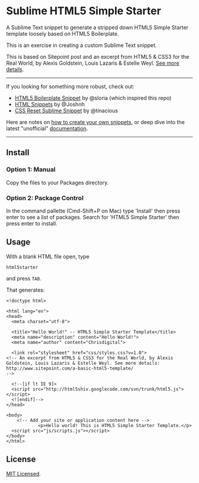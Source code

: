 # Sublime HTML5 Simple Starter

A Sublime Text snippet to generate a stripped down HTML5 Simple Starter template loosely based on HTML5 Boilerplate. 

This is an exercise in creating a custom Sublime Text snippet.

This is based on Sitepoint post and an excerpt from HTML5 & CSS3 for the Real World, by Alexis Goldstein, Louis Lazaris & Estelle Weyl. [See more details](http://www.sitepoint.com/a-basic-html5-template/).

---

If you looking for something more robust, check out: 
- [HTML5 Boilerplate Snippet](https://github.com/sloria/sublime-html5-boilerplate) by @sloria (which inspired this repo)
- [HTML Snippets](https://github.com/joshnh/HTML-Snippets) by @Joshnh 
- [CSS Reset Sublime Snippet](https://github.com/tinacious/CSS-Reset-Sublime-Snippet) by @tinacious 

Here are notes on [how to create your own snippets](http://www.webtempest.com/sublime-text-2-how-to-create-snippets), or deep dive into the latest "unofficial" [documentation](http://docs.sublimetext.info/en/latest/).

---
## Install

### Option 1: Manual

Copy the files to your Packages directory.

### Option 2: Package Control

In the command pallette (Cmd-Shift+P on Mac) type 'Install' then press enter to see a list of packages. Search for 'HTML5 Simple Starter' then press enter to install.

## Usage

With a blank HTML file open, type

    html5starter

and press `TAB`.

That generates:

    <!doctype html>

    <html lang="en">
    <head>
      <meta charset="utf-8">

      <title>"Hello World!" -- HTML5 Simple Starter Template</title>
      <meta name="description" content="Hello World!">
      <meta name="author" content="Chrisdigital">

      <link rel="stylesheet" href="css/styles.css?v=1.0">
    <!-- An excerpt from HTML5 & CSS3 for the Real World, by Alexis Goldstein, Louis Lazaris & Estelle Weyl. See more details: http://www.sitepoint.com/a-basic-html5-template/ 
    -->

      <!--[if lt IE 9]>
      <script src="http://html5shiv.googlecode.com/svn/trunk/html5.js"></script>
      <![endif]-->
    </head>

    <body>
        <!-- Add your site or application content here -->
                <p>Hello world! This is HTML5 Simple Starter Template.</p>
      <script src="js/scripts.js"></script>
    </body>
    </html>

## License 

[MIT Licensed](http://chrisdigital.mit-license.org/).